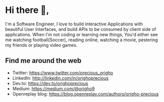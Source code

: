 # Hi there 👋, 
I'm a Software Engineer, I love to build interactive Applications with beautiful User Interfaces, and build APIs to be consumed by client side of applications. When I'm not coding or learning new things, You'd either see me watching football(Soccer), reading online, watching a movie, pestering my friends or playing video games.

## Find me around the web
- Twitter: https://www.twitter.com/precious_origho 
- LinkedIn: http://linkedin.com/in/orighoprecious 
- Dev.to: https://dev.to/orighoprecious
- Medium: https://medium.com/@origho9
- Openreplay blog: https://blog.openreplay.com/authors/origho-precious
